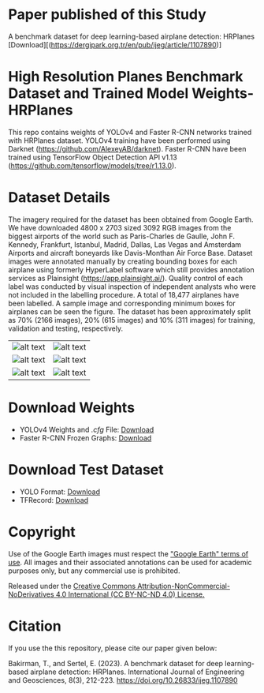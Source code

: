 # Paper published of this Study

A benchmark dataset for deep learning-based airplane detection: HRPlanes [Download][(https://dergipark.org.tr/en/pub/ijeg/article/1107890)]

# High Resolution Planes Benchmark Dataset and Trained Model Weights-HRPlanes

This repo contains weights of YOLOv4 and Faster R-CNN networks trained with HRPlanes dataset. YOLOv4 training have been performed using Darknet (https://github.com/AlexeyAB/darknet). Faster R-CNN have been trained using TensorFlow Object Detection API v1.13 (https://github.com/tensorflow/models/tree/r1.13.0). 

# Dataset Details

The imagery required for the dataset has been obtained from Google Earth. We have downloaded 4800 x 2703 sized 3092 RGB images from the biggest airports of the world such as Paris-Charles de Gaulle, John F. Kennedy, Frankfurt, Istanbul, Madrid, Dallas, Las Vegas and Amsterdam Airports and aircraft boneyards like Davis-Monthan Air Force Base.
Dataset images were annotated manually by creating bounding boxes for each airplane using formerly HyperLabel software which still provides annotation services as Plainsight (https://app.plainsight.ai/). Quality control of each label was conducted by visual inspection of independent analysts who were not included in the labelling procedure. A total of 18,477 airplanes have been labelled. A sample image and corresponding minimum boxes for airplanes can be seen the figure.
The dataset has been approximately split as 70% (2166 images), 20% (615 images) and 10% (311 images) for training, validation and testing, respectively.

|  |  |
| --- | --- |
| ![alt text](https://github.com/TolgaBkm/HRPlanes/blob/main/Sample%20Images/Sample%20Image.png) | ![alt text](https://github.com/TolgaBkm/HRPlanes/blob/main/Sample%20Images/Sample%20Image%202.jpg) |
| ![alt text](https://github.com/TolgaBkm/HRPlanes/blob/main/Sample%20Images/Sample%20Image%203.jpg)|  ![alt text](https://github.com/TolgaBkm/HRPlanes/blob/main/Sample%20Images/Sample%20Image%204.jpg) |
| ![alt text](https://github.com/TolgaBkm/HRPlanes/blob/main/Sample%20Images/Sample%20Image%205.jpg) | ![alt text](https://github.com/TolgaBkm/HRPlanes/blob/main/Sample%20Images/Sample%20Image%206.jpg) |

# Download Weights

- YOLOv4 Weights and *.cfg* File: [Download](https://drive.google.com/file/d/1r0AlQE10y21b8bm5pvoj_jtDfDp_-ees/view?usp=sharing)
- Faster R-CNN Frozen Graphs: [Download](https://drive.google.com/file/d/1L3ho4L7lxxBItVg43zLmnrywQiYrxgWm/view?usp=sharing)

# Download Test Dataset

- YOLO Format: [Download](https://drive.google.com/file/d/1UBhs64ximEDmBtbMecg-aMaGMBX4yt8m/view?usp=sharing)
- TFRecord: [Download](https://drive.google.com/file/d/12MU8_cHpjai46hMsIdPY_X9T-Z6fEbRo/view?usp=sharing)

# Copyright

Use of the Google Earth images must respect the ["Google Earth" terms of use](https://about.google/brand-resource-center/products-and-services/geo-guidelines/). All images and their associated annotations can be used for academic purposes only, but any commercial use is prohibited.

Released under the [Creative Commons Attribution-NonCommercial-NoDerivatives 4.0 International (CC BY-NC-ND 4.0) License.](https://creativecommons.org/licenses/by-nc-nd/4.0/)

# Citation

If you use the this repository, please cite our paper given below:

Bakirman, T., and Sertel, E. (2023). A benchmark dataset for deep learning-based airplane detection: HRPlanes. International Journal of Engineering and Geosciences, 8(3), 212-223. https://doi.org/10.26833/ijeg.1107890

